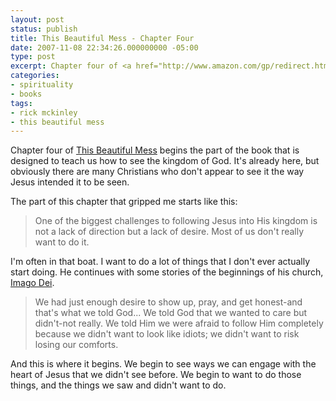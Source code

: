 ```yaml
---
layout: post
status: publish
title: This Beautiful Mess - Chapter Four
date: 2007-11-08 22:34:26.000000000 -05:00
type: post
excerpt: Chapter four of <a href="http://www.amazon.com/gp/redirect.html?ie=UTF8&amp;location=http%3A%2F%2Fwww.amazon.com%2Fdp%2F1590525019%3Fpf%5Frd%5Fm%3DATVPDKIKX0DER%26pf%5Frd%5Fs%3Dcenter-2%26pf%5Frd%5Fr%3D0Q39Y87SX6KEHQGDPCBR%26pf%5Frd%5Ft%3D101%26pf%5Frd%5Fp%3D278240301%26pf%5Frd%5Fi%3D507846&amp;tag=jonathanstega-20&amp;linkCode=ur2&amp;camp=1789&amp;creative=9325">This Beautiful Mess</a> begins the part of the book that is designed to teach us how to see the kingdom of God. It's already here, but obviously there are many Christians who don't appear to see it the way Jesus intended it to be seen.
categories:
- spirituality
- books
tags:
- rick mckinley
- this beautiful mess
---
```

Chapter four of <a href="http://www.amazon.com/gp/redirect.html?ie=UTF8&amp;location=http%3A%2F%2Fwww.amazon.com%2Fdp%2F1590525019%3Fpf%5Frd%5Fm%3DATVPDKIKX0DER%26pf%5Frd%5Fs%3Dcenter-2%26pf%5Frd%5Fr%3D0Q39Y87SX6KEHQGDPCBR%26pf%5Frd%5Ft%3D101%26pf%5Frd%5Fp%3D278240301%26pf%5Frd%5Fi%3D507846&amp;tag=jonathanstega-20&amp;linkCode=ur2&amp;camp=1789&amp;creative=9325">This Beautiful Mess</a> begins the part of the book that is designed to teach us how to see the kingdom of God. It's already here, but obviously there are many Christians who don't appear to see it the way Jesus intended it to be seen.

The part of this chapter that gripped me starts like this:
<blockquote><p>One of the biggest challenges to following Jesus into His kingdom is not a lack of direction but a lack of desire. Most of us don't really want to do it.</p></blockquote>
I'm often in that boat. I want to do a lot of things that I don't ever actually start doing. He continues with some stories of the beginnings of his church, <a href="http://www.imagodeicommunity.com/">Imago Dei</a>.
<blockquote><p>We had just enough desire to show up, pray, and get honest-and that's what we told God... We told God that we wanted to care but didn't-not really. We told Him we were afraid to follow Him completely because we didn't want to look like idiots; we didn't want to risk losing our comforts.</p></blockquote>
And this is where it begins. We begin to see ways we can engage with the heart of Jesus that we didn't see before. We begin to want to do those things, and the things we saw and didn't want to do.
